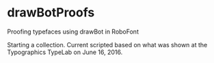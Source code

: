 # drawBotProofs
Proofing typefaces using drawBot in RoboFont

Starting a collection. Current scripted based on what was shown at the Typographics TypeLab on June 16, 2016.
